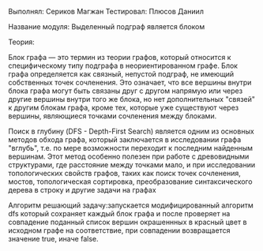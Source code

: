 Выполнял: Сериков Магжан
Тестировал: Плюсов Даниил

Название модуля: Выделенный подграф является блоком

Теория:

Блок графа — это термин из теории графов, который относится к специфическому типу подграфа в неориентированном графе. Блок графа определяется как связный, непустой подграф, не имеющий собственных точек сочленения. Это означает, что все вершины внутри блока графа могут быть связаны друг с другом напрямую или через другие вершины внутри того же блока, но нет дополнительных "связей" к другим блокам графа, кроме тех, которые уже существуют через вершины, являющиеся точками сочленения между блоками.

Поиск в глубину (DFS - Depth-First Search) является одним из основных методов обхода графа, который заключается в исследовании графа "вглубь", т.е. по мере возможности переходит к последним найденным вершинам. Этот метод особенно полезен при работе с древовидными структурами, где расстояние между точками мало, и при исследовании топологических свойств графов, таких как поиск точек сочленения, мостов, топологическая сортировка, преобразование синтаксического дерева в строку и другие задачи на графах

Алгоритм решающий задачу:запускается модифицированный алгоритм dfs который сохраняет каждый  блок графа и после проверяет на совпадение поданный список вершин окрашеннных в красный цвет в исходном графе на соответствие, при совпадении возвращается значение true, иначе false. 
